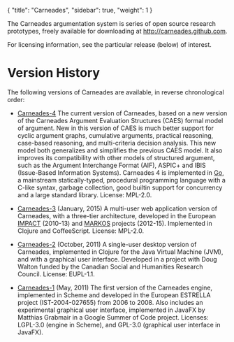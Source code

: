 {
  "title": "Carneades",
  "sidebar": true,
  "weight": 1
}

The Carneades argumentation system is series of open source research
prototypes, freely available for downloading at <http://carneades.github.com>.

<!--
- serializing and interchanging arguments using our own
  Carneades Argument Format (CAF) as well as the Argument Interchange Format
  (AIF)
-->

For licensing information, see the particular release (below) of
interest.

# Version History

The following versions of Carneades are available, in reverse
chronological order:

- [Carneades-4](https://github.com/carneades/carneades-4) The current
  version of Carneades, based on a new version of the Carneades
  Argument Evaluation Structures (CAES) formal model of argument. New
  in this version of CAES is much better support for cyclic argument
  graphs, cumulative arguments, practical reasoning, case-based
  reasoning, and multi-criteria decision analysis. This new model both
  generalizes and simplifies the previous CAES model. It also improves
  its compatibility with other models of structured argument, such as
  the Argument Interchange Format (AIF), ASPIC+ and IBIS (Issue-Based
  Information Systems). Carneades 4 is implemented in
  [Go](https://golang.org/), a mainstream statically-typed, procedural
  programming language with a C-like syntax, garbage collection, good
  builtin support for concurrency and a large standard
  library. License: MPL-2.0.

- [Carneades-3](https://github.com/carneades/carneades-3) (January,
  2015) A multi-user web application version of Carneades, with a
  three-tier architecture, developed in the European
  [IMPACT](http://www.policy-impact.eu/) (2010-13) and
  [MARKOS](http://www.markosproject.eu/) projects
  (2012-15). Implemented in Clojure and CoffeeScript. License: MPL-2.0.

- [Carneades-2](https://github.com/carneades/carneades-2)
  (October, 2011) A single-user desktop version of Carneades,
  implemented in Clojure for the Java Virtual Machine (JVM), and with
  a graphical user interface.  Developed in a project with Doug Walton
  funded by the Canadian Social and Humanities Research
  Council. License: EUPL-1.1.

- [Carneades-1](https://github.com/carneades/carneades-1) (May,
  2011) The first version of the Carneades engine, implemented in
  Scheme and developed in the European ESTRELLA project
  (IST-2004-027655) from 2006 to 2008. Also includes an experimental
  graphical user interface, implemented in JavaFX by Matthias Grabmair
  in a Google Summer of Code project.  Licenses: LGPL-3.0 (engine in
  Scheme), and GPL-3.0 (graphical user interface in JavaFX).

